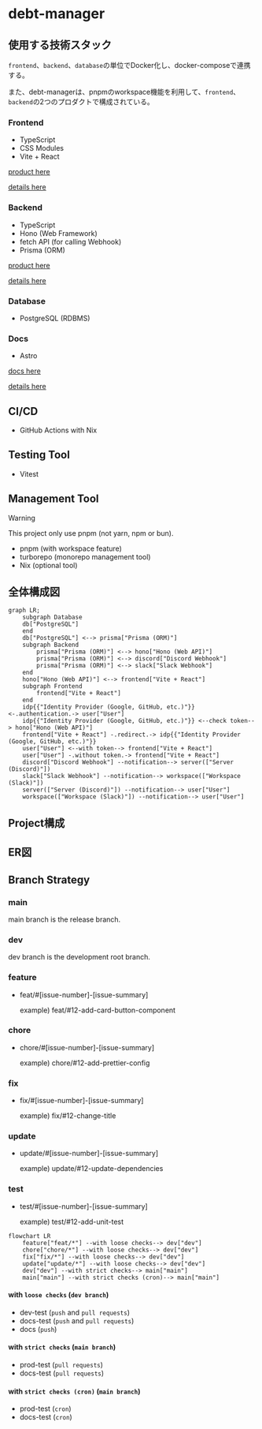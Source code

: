# debt-manager

## 使用する技術スタック

`frontend`、`backend`、`database`の単位でDocker化し、docker-composeで連携する。

また、debt-managerは、pnpmのworkspace機能を利用して、`frontend`、`backend`の2つのプロダクトで構成されている。

### Frontend

- TypeScript
- CSS Modules
- Vite + React

[product here](https://github.com/Myxogastria0808/debt-manager/products/frontend/)

[details here](https://github.com/Myxogastria0808/debt-manager/products/frontend/README.md)

### Backend

- TypeScript
- Hono (Web Framework)
- fetch API (for calling Webhook)
- Prisma (ORM)

[product here](https://github.com/Myxogastria0808/debt-manager/products/backend/)

[details here](https://github.com/Myxogastria0808/debt-manager/products/backend/README.md)

### Database

- PostgreSQL (RDBMS)

### Docs

- Astro

[docs here](https://github.com/Myxogastria0808/debt-manager/docs/)

[details here](https://github.com/Myxogastria0808/debt-manager/docs/README.md)

## CI/CD

- GitHub Actions with Nix

## Testing Tool

- Vitest

## Management Tool

> [!WARNING]
> This project only use pnpm (not yarn, npm or bun).

- pnpm (with workspace feature)
- turborepo (monorepo management tool)
- Nix (optional tool)

## 全体構成図

```mermaid
graph LR;
    subgraph Database
    db["PostgreSQL"]
    end
    db["PostgreSQL"] <--> prisma["Prisma (ORM)"]
    subgraph Backend
        prisma["Prisma (ORM)"] <--> hono["Hono (Web API)"]
        prisma["Prisma (ORM)"] <--> discord["Discord Webhook"]
        prisma["Prisma (ORM)"] <--> slack["Slack Webhook"]
    end
    hono["Hono (Web API)"] <--> frontend["Vite + React"]
    subgraph Frontend
        frontend["Vite + React"]
    end
    idp{{"Identity Provider (Google, GitHub, etc.)"}} <-.authentication.-> user["User"]
    idp{{"Identity Provider (Google, GitHub, etc.)"}} <--check token--> hono["Hono (Web API)"]
    frontend["Vite + React"] -.redirect.-> idp{{"Identity Provider (Google, GitHub, etc.)"}}
    user["User"] <--with token--> frontend["Vite + React"]
    user["User"] -.without token.-> frontend["Vite + React"]
    discord["Discord Webhook"] --notification--> server(["Server (Discord)"])
    slack["Slack Webhook"] --notification--> workspace(["Workspace (Slack)"])
    server(["Server (Discord)"]) --notification--> user["User"]
    workspace(["Workspace (Slack)"]) --notification--> user["User"]
```

## Project構成

## ER図

## Branch Strategy

### main

main branch is the release branch.

### dev

dev branch is the development root branch.


### feature

- feat/#[issue-number]-[issue-summary]

  example) feat/#12-add-card-button-component

### chore

- chore/#[issue-number]-[issue-summary]

  example) chore/#12-add-prettier-config

### fix

- fix/#[issue-number]-[issue-summary]

  example) fix/#12-change-title

### update

- update/#[issue-number]-[issue-summary]

  example) update/#12-update-dependencies

### test

- test/#[issue-number]-[issue-summary]

  example) test/#12-add-unit-test

```mermaid
flowchart LR
    feature["feat/*"] --with loose checks--> dev["dev"]
    chore["chore/*"] --with loose checks--> dev["dev"]
    fix["fix/*"] --with loose checks--> dev["dev"]
    update["update/*"] --with loose checks--> dev["dev"]
    dev["dev"] --with strict checks--> main["main"]
    main["main"] --with strict checks (cron)--> main["main"]
```

#### with `loose checks` (`dev branch`)

- dev-test (`push` and `pull requests`)
- docs-test (`push` and `pull requests`)
- docs (`push`)

#### with `strict checks` (`main branch`)

- prod-test (`pull requests`)
- docs-test (`pull requests`)

#### with `strict checks (cron)` (`main branch`)

- prod-test (`cron`)
- docs-test (`cron`)
